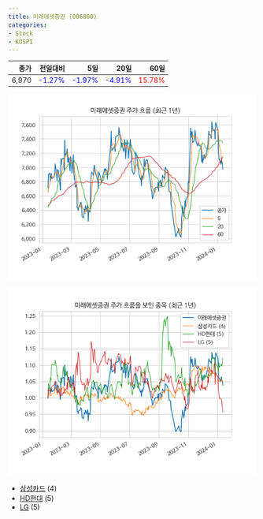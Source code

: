 ```yaml
---
title: 미래에셋증권 (006800)
categories:
- Stock
- KOSPI
---
```


|종가|전일대비|5일|20일|60일|
|---:|-------:|--:|---:|---:|
|6,970|<span style="color: blue">-1.27%</span>|<span style="color: blue">-1.97%</span>|<span style="color: blue">-4.91%</span>|<span style="color: red">15.78%</span>|


<!-- more -->

![006800](/assets/images/stock/006800.png)

![006800](/assets/images/stock/006800_sim.png)

- [삼성카드](/029780/) (4)
- [HD현대](/267250/) (5)
- [LG](/003550/) (5)